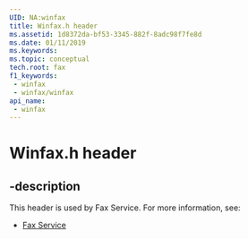 ```yaml
---
UID: NA:winfax
title: Winfax.h header
ms.assetid: 1d8372da-bf53-3345-882f-8adc98f7fe8d
ms.date: 01/11/2019
ms.keywords: 
ms.topic: conceptual
tech.root: fax
f1_keywords:
 - winfax
 - winfax/winfax
api_name:
 - winfax
---
```


# Winfax.h header


## -description

This header is used by Fax Service. For more information, see:

- [Fax Service](../_fax/index.md)

